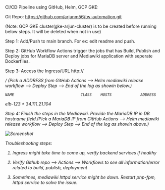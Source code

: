 
CI/CD Pipeline using GitHub, Helm, GCP GKE:

Git Repo: https://github.com/arjunm56/tw-automation.git


(Note: GCP GKE cluster(gke-arjun-cluster) is to be created before running below steps. It will be deleted when not in use)


Step 1: Add/Push to main branch. For ex: edit readme and push.

Step 2: GitHub Workflow Actions trigger the jobs that has Build, Publish and Deploy jobs for MariaDB server and Mediawiki application with seperate Dockerfiles. 

Step 3: Access the Ingress/URL http://<ADDRESS>/ (Pick a ADDRESS from GitHub Actions 
--> Helm mediawiki release workflow --> Deploy Step --> End of the log as showin below.)

    NAME                              CLASS    HOSTS             ADDRESS          
elb-123                           <none>   *                 34.111.21.104 

Step 4: Finish the steps in the Mediawiki. Provide the MariaDB IP in DB hostname field.(Pick a MariaDB IP from GitHub Actions --> Helm mediawiki release workflow --> Deploy Step --> End of the log as showin above.)


![Screenshot](https://user-images.githubusercontent.com/65848674/168481954-09a23240-16e8-4edb-9176-cf2690cb90b3.JPG)


Troubleshooting steps:

1. Ingress might take time to come up, verify backend services if healthy

2. Verify Github repo --> Actions --> Workflows to see all information/error related to build, publish, deployment

3. Sometimes, mediawiki httpd service might be down. Restart php-fpm, httpd service to solve the issue.

